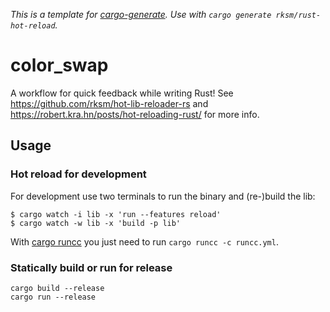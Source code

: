 _This is a template for [cargo-generate](https://cargo-generate.github.io/cargo-generate/)._
_Use with `cargo generate rksm/rust-hot-reload`._

# color_swap

A workflow for quick feedback while writing Rust! See https://github.com/rksm/hot-lib-reloader-rs and https://robert.kra.hn/posts/hot-reloading-rust/ for more info.

## Usage

### Hot reload for development

For development use two terminals to run the binary and (re-)build the lib:

```shell
$ cargo watch -i lib -x 'run --features reload'
$ cargo watch -w lib -x 'build -p lib'
```

With [cargo runcc](https://crates.io/crates/runcc) you just need to run `cargo runcc -c runcc.yml`.

### Statically build or run for release

```shell
cargo build --release
cargo run --release
```
